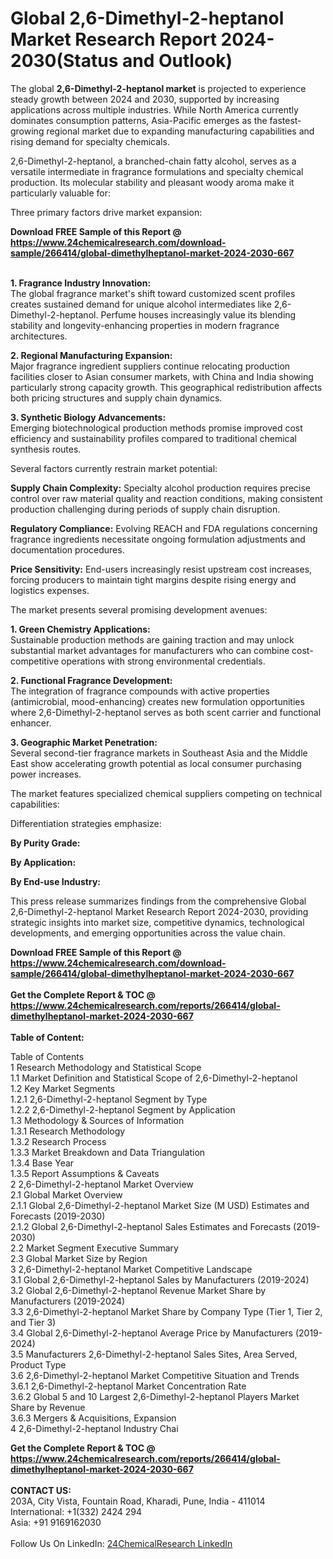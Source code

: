 <h1>Global 2,6-Dimethyl-2-heptanol Market Research Report 2024-2030(Status and Outlook)</h1><p>The global <strong>2,6-Dimethyl-2-heptanol market</strong> is projected to experience steady growth between 2024 and 2030, supported by increasing applications across multiple industries. While North America currently dominates consumption patterns, Asia-Pacific emerges as the fastest-growing regional market due to expanding manufacturing capabilities and rising demand for specialty chemicals.</p><p>2,6-Dimethyl-2-heptanol, a branched-chain fatty alcohol, serves as a versatile intermediate in fragrance formulations and specialty chemical production. Its molecular stability and pleasant woody aroma make it particularly valuable for:</p><p>Three primary factors drive market expansion:</p><div><b>Download FREE Sample of this Report @ 
            <a href="https://www.24chemicalresearch.com/download-sample/266414/global-dimethylheptanol-market-2024-2030-667">
            https://www.24chemicalresearch.com/download-sample/266414/global-dimethylheptanol-market-2024-2030-667</a></b></div><br><p><strong>1. Fragrance Industry Innovation:</strong><br>
The global fragrance market's shift toward customized scent profiles creates sustained demand for unique alcohol intermediates like 2,6-Dimethyl-2-heptanol. Perfume houses increasingly value its blending stability and longevity-enhancing properties in modern fragrance architectures.</p><p><strong>2. Regional Manufacturing Expansion:</strong><br>
Major fragrance ingredient suppliers continue relocating production facilities closer to Asian consumer markets, with China and India showing particularly strong capacity growth. This geographical redistribution affects both pricing structures and supply chain dynamics.</p><p><strong>3. Synthetic Biology Advancements:</strong><br>
Emerging biotechnological production methods promise improved cost efficiency and sustainability profiles compared to traditional chemical synthesis routes.</p><p>Several factors currently restrain market potential:</p><p><strong>Supply Chain Complexity:</strong> Specialty alcohol production requires precise control over raw material quality and reaction conditions, making consistent production challenging during periods of supply chain disruption.</p><p><strong>Regulatory Compliance:</strong> Evolving REACH and FDA regulations concerning fragrance ingredients necessitate ongoing formulation adjustments and documentation procedures.</p><p><strong>Price Sensitivity:</strong> End-users increasingly resist upstream cost increases, forcing producers to maintain tight margins despite rising energy and logistics expenses.</p><p>The market presents several promising development avenues:</p><p><strong>1. Green Chemistry Applications:</strong><br>
Sustainable production methods are gaining traction and may unlock substantial market advantages for manufacturers who can combine cost-competitive operations with strong environmental credentials.</p><p><strong>2. Functional Fragrance Development:</strong><br>
The integration of fragrance compounds with active properties (antimicrobial, mood-enhancing) creates new formulation opportunities where 2,6-Dimethyl-2-heptanol serves as both scent carrier and functional enhancer.</p><p><strong>3. Geographic Market Penetration:</strong><br>
Several second-tier fragrance markets in Southeast Asia and the Middle East show accelerating growth potential as local consumer purchasing power increases.</p><p>The market features specialized chemical suppliers competing on technical capabilities:</p><p>Differentiation strategies emphasize:</p><p><strong>By Purity Grade:</strong></p><p><strong>By Application:</strong></p><p><strong>By End-use Industry:</strong></p><p>This press release summarizes findings from the comprehensive Global 2,6-Dimethyl-2-heptanol Market Research Report 2024-2030, providing strategic insights into market size, competitive dynamics, technological developments, and emerging opportunities across the value chain.</p><div><b>Download FREE Sample of this Report @ 
            <a href="https://www.24chemicalresearch.com/download-sample/266414/global-dimethylheptanol-market-2024-2030-667">
            https://www.24chemicalresearch.com/download-sample/266414/global-dimethylheptanol-market-2024-2030-667</a></b></div><br><div><b>Get the Complete Report & TOC @ 
            <a href="https://www.24chemicalresearch.com/reports/266414/global-dimethylheptanol-market-2024-2030-667">
            https://www.24chemicalresearch.com/reports/266414/global-dimethylheptanol-market-2024-2030-667</a></b></div><br>
            <b>Table of Content:</b><p>Table of Contents<br />
1 Research Methodology and Statistical Scope<br />
1.1 Market Definition and Statistical Scope of 2,6-Dimethyl-2-heptanol<br />
1.2 Key Market Segments<br />
1.2.1 2,6-Dimethyl-2-heptanol Segment by Type<br />
1.2.2 2,6-Dimethyl-2-heptanol Segment by Application<br />
1.3 Methodology & Sources of Information<br />
1.3.1 Research Methodology<br />
1.3.2 Research Process<br />
1.3.3 Market Breakdown and Data Triangulation<br />
1.3.4 Base Year<br />
1.3.5 Report Assumptions & Caveats<br />
2 2,6-Dimethyl-2-heptanol Market Overview<br />
2.1 Global Market Overview<br />
2.1.1 Global 2,6-Dimethyl-2-heptanol Market Size (M USD) Estimates and Forecasts (2019-2030)<br />
2.1.2 Global 2,6-Dimethyl-2-heptanol Sales Estimates and Forecasts (2019-2030)<br />
2.2 Market Segment Executive Summary<br />
2.3 Global Market Size by Region<br />
3 2,6-Dimethyl-2-heptanol Market Competitive Landscape<br />
3.1 Global 2,6-Dimethyl-2-heptanol Sales by Manufacturers (2019-2024)<br />
3.2 Global 2,6-Dimethyl-2-heptanol Revenue Market Share by Manufacturers (2019-2024)<br />
3.3 2,6-Dimethyl-2-heptanol Market Share by Company Type (Tier 1, Tier 2, and Tier 3)<br />
3.4 Global 2,6-Dimethyl-2-heptanol Average Price by Manufacturers (2019-2024)<br />
3.5 Manufacturers 2,6-Dimethyl-2-heptanol Sales Sites, Area Served, Product Type<br />
3.6 2,6-Dimethyl-2-heptanol Market Competitive Situation and Trends<br />
3.6.1 2,6-Dimethyl-2-heptanol Market Concentration Rate<br />
3.6.2 Global 5 and 10 Largest 2,6-Dimethyl-2-heptanol Players Market Share by Revenue<br />
3.6.3 Mergers & Acquisitions, Expansion<br />
4 2,6-Dimethyl-2-heptanol Industry Chai</p><div><b>Get the Complete Report & TOC @ 
            <a href="https://www.24chemicalresearch.com/reports/266414/global-dimethylheptanol-market-2024-2030-667">
            https://www.24chemicalresearch.com/reports/266414/global-dimethylheptanol-market-2024-2030-667</a></b></div><br><b>CONTACT US:</b><br>
            203A, City Vista, Fountain Road, Kharadi, Pune, India - 411014<br>
            International: +1(332) 2424 294<br>
            Asia: +91 9169162030 <br><br>
            Follow Us On LinkedIn: <a href="https://www.linkedin.com/company/24chemicalresearch/">24ChemicalResearch LinkedIn</a>